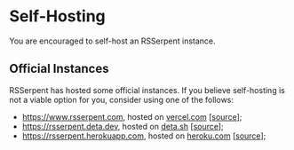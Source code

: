 # Self-Hosting

You are encouraged to self-host an RSSerpent instance.

## Official Instances

RSSerpent has hosted some official instances. If you believe self-hosting is not a viable option for you, consider using one of the follows:

- <https://www.rsserpent.com>, hosted on [vercel.com](https://vercel.com/) [[source](https://github.com/RSSerpent/rsserpent-deploy-vercel)];
- <https://rsserpent.deta.dev>, hosted on [deta.sh](https://www.deta.sh/) [[source](https://github.com/RSSerpent/rsserpent-deploy-deta)];
- <https://rsserpent.herokuapp.com>, hosted on [heroku.com](https://www.heroku.com/) [[source](https://github.com/RSSerpent/rsserpent-deploy-heroku)];
